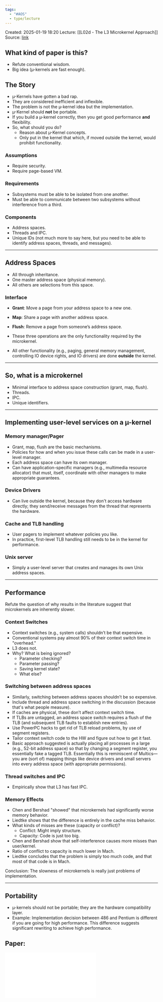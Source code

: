 ```yaml
---
tags:
  - "#AOS"
  - type/lecture
---
```

Created: 2025-01-19 18:20
Lecture: [[L02d - The L3 Microkernel Approach]]
Source: [link](https://www.seltzer.com/margo/teaching/CS508.19/notes/liedtke-1995.html)

## What kind of paper is this?
- Refute conventional wisdom.
- Big idea (µ-kernels are fast enough).

## The Story
- µ-Kernels have gotten a bad rap.
- They are considered inefficient and inflexible.
- The problem is not the µ-kernel idea but the implementation.
- µ-Kernel should **not** be portable.
- If you build a µ-kernel correctly, then you get good performance **and** flexibility.
- So, what should you do?
  - Reason about µ-Kernel concepts.
  - Only put in the kernel that which, if moved outside the kernel, would prohibit functionality.

### Assumptions
- Require security.
- Require page-based VM.

### Requirements
- Subsystems must be able to be isolated from one another.
- Must be able to communicate between two subsystems without interference from a third.

### Components
- Address spaces.
- Threads and IPC.
- Unique IDs (not much more to say here, but you need to be able to identify address spaces, threads, and messages).

---

## Address Spaces
- All through inheritance.
- One master address space (physical memory).
- All others are selections from this space.

### Interface
- **Grant**: Move a page from your address space to a new one.
- **Map**: Share a page with another address space.
- **Flush**: Remove a page from someone’s address space.

- These three operations are the only functionality required by the microkernel.
- All other functionality (e.g., paging, general memory management, controlling IO device rights, and IO drivers) are done **outside** the kernel.

---

## So, what is a microkernel
- Minimal interface to address space construction (grant, map, flush).
- Threads.
- IPC.
- Unique identifiers.

---

## Implementing user-level services on a µ-kernel

### Memory manager/Pager
- Grant, map, flush are the basic mechanisms.
- Policies for how and when you issue these calls can be made in a user-level manager.
- Each address space can have its own manager.
- Can have application-specific managers (e.g., multimedia resource allocator) that must, itself, coordinate with other managers to make appropriate guarantees.

### Device Drivers
- Can live outside the kernel, because they don't access hardware directly; they send/receive messages from the thread that represents the hardware.

### Cache and TLB handling
- User pagers to implement whatever policies you like.
- In practice, first-level TLB handling still needs to be in the kernel for performance.

### Unix server
- Simply a user-level server that creates and manages its own Unix address spaces.

---

## Performance
Refute the question of why results in the literature suggest that microkernels are inherently slower.

### Context Switches
- Context switches (e.g., system calls) shouldn’t be that expensive.
- Conventional systems pay almost 90% of their context switch time in "overhead."
- L3 does not.
- Why? What is being ignored?
  - Parameter checking?
  - Parameter passing?
  - Saving kernel state?
  - What else?

### Switching between address spaces
- Similarly, switching between address spaces shouldn’t be so expensive.
- Include thread and address space switching in the discussion (because that's what people measure).
- If caches are physical, these don’t affect context switch time.
- If TLBs are untagged, an address space switch requires a flush of the TLB (and subsequent TLB faults to establish new entries).
- Use PowerPC hacks to get rid of TLB reload problems, by use of segment registers.
- Tailor context switch code to the HW and figure out how to get it fast.
- Basic approach suggested is actually placing all processes in a large (e.g., 52-bit address space) so that by changing a segment register, you essentially fake a tagged TLB. Essentially this is reminiscent of Multics—you are (sort of) mapping things like device drivers and small servers into every address space (with appropriate permissions).

### Thread switches and IPC
- Empirically show that L3 has fast IPC.

### Memory Effects
- Chen and Bershad "showed" that microkernels had significantly worse memory behavior.
- Liedtke shows that the difference is entirely in the cache miss behavior.
- What kinds of misses are these (capacity or conflict)?
  - Conflict: Might imply structure.
  - Capacity: Code is just too big.
- Chen and Bershad show that self-interference causes more misses than user/kernel.
- Ratio of conflict to capacity is much lower in Mach.
- Liedtke concludes that the problem is simply too much code, and that most of that code is in Mach.

Conclusion: The slowness of microkernels is really just problems of implementation.

---

## Portability
- µ-kernels should not be portable; they are the hardware compatibility layer.
- Example: Implementation decision between 486 and Pentium is different if you are going for high performance. This difference suggests significant rewriting to achieve high performance.


## Paper:
![](03_microkernel.pdf)